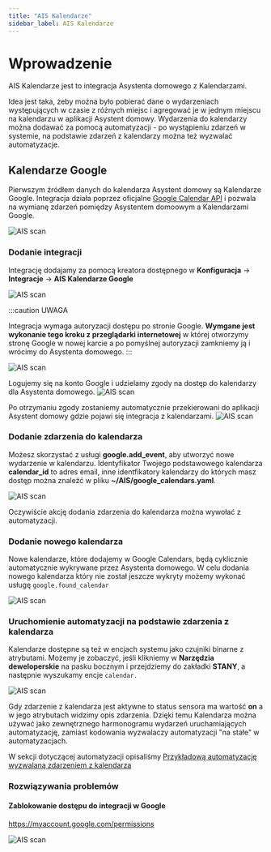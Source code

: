 ```yaml
---
title: "AIS Kalendarze"
sidebar_label: AIS Kalendarze
---
```


# Wprowadzenie

AIS Kalendarze jest to integracja Asystenta domowego z Kalendarzami.

Idea jest taka, żeby można było pobierać dane o wydarzeniach występujących w czasie z różnych miejsc i agregować je w jednym miejscu na kalendarzu w aplikacji Asystent domowy. Wydarzenia do kalendarzy można dodawać za pomocą automatyzacji - po wystąpieniu zdarzeń w systemie, na podstawie zdarzeń z kalendarzy można też wyzwalać automatyzacje.

## Kalendarze Google

Pierwszym źródłem danych do kalendarza Asystent domowy są Kalendarze Google.
Integracja działa poprzez oficjalne [Google Calendar API](https://developers.google.com/calendar) i pozwala na wymianę zdarzeń pomiędzy Asystentem domoowym a Kalendarzami Google. 

![AIS scan](/img/en/frontend/ais_calendars_1.png)


### Dodanie integracji

Integrację dodajamy za pomocą kreatora dostępnego w **Konfiguracja** -> **Integracje** -> **AIS Kalendarze Google**

![AIS scan](/img/en/frontend/ais_calendars_2.png)



:::caution UWAGA

Integracja wymaga autoryzacji dostępu po stronie Google. **Wymgane jest wykonanie tego kroku z przeglądarki internetowej** w której otworzymy stronę Google w nowej karcie a po pomyślnej autoryzacji zamkniemy ją i wrócimy do Asystenta domowego.
:::

![AIS scan](/img/en/frontend/ais_calendars_3.png)


Logujemy się na konto Google i udzielamy zgody na dostęp do kalendarzy dla Asystenta domowego.
![AIS scan](/img/en/frontend/ais_calendars_4.png)


Po otrzymaniu zgody zostaniemy automatycznie przekierowani do aplikacji Asystent domowy gdzie pojawi się integracja z kalendarzami.
![AIS scan](/img/en/frontend/ais_calendars_5.png)

### Dodanie zdarzenia do kalendarza

Możesz skorzystać z usługi **google.add_event**, aby utworzyć nowe wydarzenie w kalendarzu. 
Identyfikator Twojego podstawowego kalendarza **calendar_id** to adres email, inne identfikatory kalendarzy do których masz dostęp można znaleźć w pliku **~/AIS/google_calendars.yaml**. 

![AIS scan](/img/en/frontend/ais_calendars_7.png)


Oczywiście akcję dodania zdarzenia do kalendarza można wywołać z automatyzacji.


### Dodanie nowego kalendarza

Nowe kalendarze, które dodajemy w Google Calendars, będą cyklicznie automatycznie wykrywane przez Asystenta domowego.
W celu dodania nowego kalendarza który nie został jeszcze wykryty możemy wykonać usługę ```google.found_calendar```

![AIS scan](/img/en/frontend/ais_calendars_7.png)



### Uruchomienie automatyzacji na podstawie zdarzenia z kalendarza


Kalendarze dostępne są też w encjach systemu jako czujniki binarne z atrybutami. Możemy je zobaczyć, jeśli klikniemy w **Narzędzia deweloperskie** na pasku bocznym i przejdziemy do zakładki **STANY**, a następnie wyszukamy encje ``calendar.``

![AIS scan](/img/en/frontend/ais_calendars_8.png)

Gdy zdarzenie z kalendarza jest aktywne to status sensora ma wartość **on** a w jego atrybutach widzimy opis zdarzenia.
Dzięki temu Kalendarza można używać jako zewnętrznego harmonogramu wydarzeń uruchamiających automatyzację, zamiast kodowania wyzwalaczy automatyzacji "na stałe" w automatyzacjach.


W sekcji dotyczącej automatyzacji opisaliśmy [Przykładową automatyzację wyzwalaną zdarzeniem z kalendarza](ais_bramka_calendar_event_automation)


### Rozwiązywania problemów

#### Zablokowanie dostępu do integracji w Google


https://myaccount.google.com/permissions


![AIS scan](/img/en/frontend/ais_calendars_6.png)


